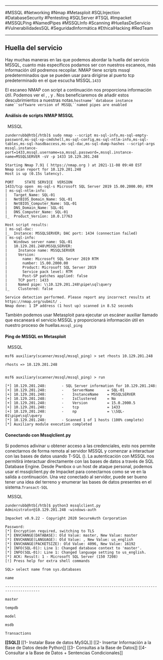 
------------

#MSSQL #Networking #Nmap #Metasploit #SQLInjection #DatabaseSecurity #Pentesting #SQLServer #TSQL #Impacket #MSSQLPing #NamedPipes #MSSQLInfo #Scanning #HuellasDeServicio #VulnerabilidadesSQL #SeguridadInformática #EthicalHacking #RedTeam

---------

## Huella del servicio

Hay muchas maneras en las que podemos abordar la huella del servicio MSSQL, cuanto más específicos podamos ser con nuestros escaneos, más información útil podremos recopilar. NMAP tiene scripts mssql predeterminados que se pueden usar para dirigirse al puerto tcp predeterminado en el que escucha MSSQL.`1433`

El escaneo NMAP con script a continuación nos proporciona información útil. Podemos ver el , , y . Nos beneficiaremos de añadir estos descubrimientos a nuestras notas.`hostname``database instance name``software version of MSSQL``named pipes are enabled`

#### Análisis de scripts NMAP MSSQL

  MSSQL

```shell-session
zunderrubb@htb[/htb]$ sudo nmap --script ms-sql-info,ms-sql-empty-password,ms-sql-xp-cmdshell,ms-sql-config,ms-sql-ntlm-info,ms-sql-tables,ms-sql-hasdbaccess,ms-sql-dac,ms-sql-dump-hashes --script-args mssql.instance-port=1433,mssql.username=sa,mssql.password=,mssql.instance-name=MSSQLSERVER -sV -p 1433 10.129.201.248

Starting Nmap 7.91 ( https://nmap.org ) at 2021-11-08 09:40 EST
Nmap scan report for 10.129.201.248
Host is up (0.15s latency).

PORT     STATE SERVICE  VERSION
1433/tcp open  ms-sql-s Microsoft SQL Server 2019 15.00.2000.00; RTM
| ms-sql-ntlm-info: 
|   Target_Name: SQL-01
|   NetBIOS_Domain_Name: SQL-01
|   NetBIOS_Computer_Name: SQL-01
|   DNS_Domain_Name: SQL-01
|   DNS_Computer_Name: SQL-01
|_  Product_Version: 10.0.17763

Host script results:
| ms-sql-dac: 
|_  Instance: MSSQLSERVER; DAC port: 1434 (connection failed)
| ms-sql-info: 
|   Windows server name: SQL-01
|   10.129.201.248\MSSQLSERVER: 
|     Instance name: MSSQLSERVER
|     Version: 
|       name: Microsoft SQL Server 2019 RTM
|       number: 15.00.2000.00
|       Product: Microsoft SQL Server 2019
|       Service pack level: RTM
|       Post-SP patches applied: false
|     TCP port: 1433
|     Named pipe: \\10.129.201.248\pipe\sql\query
|_    Clustered: false

Service detection performed. Please report any incorrect results at https://nmap.org/submit/ .
Nmap done: 1 IP address (1 host up) scanned in 8.52 seconds
```

También podemos usar Metasploit para ejecutar un escáner auxiliar llamado que escaneará el servicio MSSQL y proporcionará información útil en nuestro proceso de huellas.`mssql_ping`

#### Ping de MSSQL en Metasploit

  MSSQL

```shell-session
msf6 auxiliary(scanner/mssql/mssql_ping) > set rhosts 10.129.201.248

rhosts => 10.129.201.248


msf6 auxiliary(scanner/mssql/mssql_ping) > run

[*] 10.129.201.248:       - SQL Server information for 10.129.201.248:
[+] 10.129.201.248:       -    ServerName      = SQL-01
[+] 10.129.201.248:       -    InstanceName    = MSSQLSERVER
[+] 10.129.201.248:       -    IsClustered     = No
[+] 10.129.201.248:       -    Version         = 15.0.2000.5
[+] 10.129.201.248:       -    tcp             = 1433
[+] 10.129.201.248:       -    np              = \\SQL-01\pipe\sql\query
[*] 10.129.201.248:       - Scanned 1 of 1 hosts (100% complete)
[*] Auxiliary module execution completed
```

#### Conectando con Mssqlclient.py

Si podemos adivinar u obtener acceso a las credenciales, esto nos permite conectarnos de forma remota al servidor MSSQL y comenzar a interactuar con las bases de datos usando T-SQL (). La autenticación con MSSQL nos permitirá interactuar directamente con las bases de datos a través de SQL Database Engine. Desde Pwnbox o un host de ataque personal, podemos usar el mssqlclient.py de Impacket para conectarnos como se ve en la salida a continuación. Una vez conectado al servidor, puede ser bueno tener una idea del terreno y enumerar las bases de datos presentes en el sistema.`Transact-SQL`

  MSSQL

```shell-session
zunderrubb@htb[/htb]$ python3 mssqlclient.py Administrator@10.129.201.248 -windows-auth

Impacket v0.9.22 - Copyright 2020 SecureAuth Corporation

Password:
[*] Encryption required, switching to TLS
[*] ENVCHANGE(DATABASE): Old Value: master, New Value: master
[*] ENVCHANGE(LANGUAGE): Old Value: , New Value: us_english
[*] ENVCHANGE(PACKETSIZE): Old Value: 4096, New Value: 16192
[*] INFO(SQL-01): Line 1: Changed database context to 'master'.
[*] INFO(SQL-01): Line 1: Changed language setting to us_english.
[*] ACK: Result: 1 - Microsoft SQL Server (150 7208) 
[!] Press help for extra shell commands

SQL> select name from sys.databases

name                                                                                                                               

--------------------------------------------------------------------------------------

master                                                                                                                             

tempdb                                                                                                                             

model                                                                                                                              

msdb                                                                                                                               

Transactions    
```


**[[SQL]]**
[[1- Instalar Base de datos MySQL]]
[[2- Insertar Información a la Base de Datos desde Python]]
[[3- Consultas a la Base de Datos]]
[[4- Consultar a la Base de Datos + Sentencias Condicionales]]